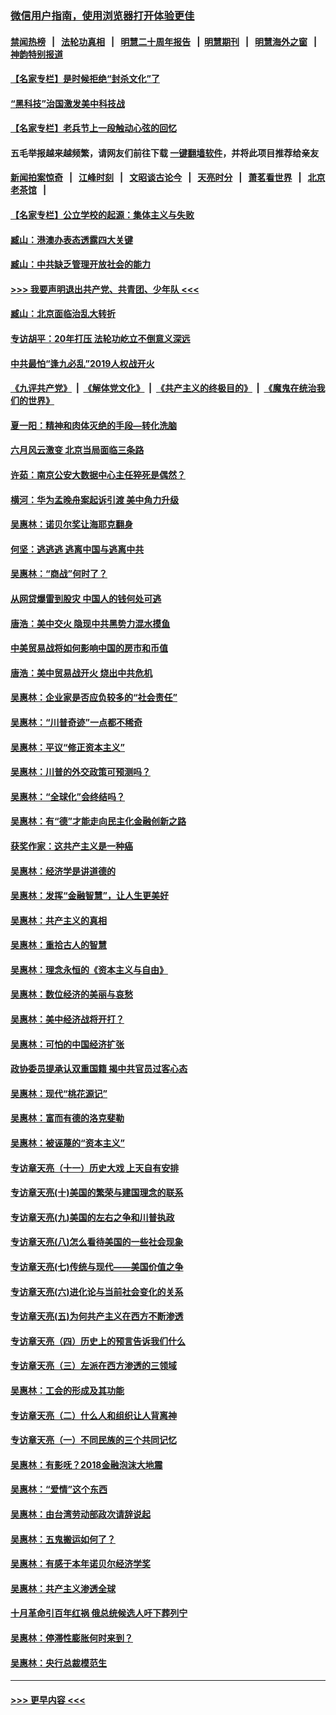 ### [微信用户指南，使用浏览器打开体验更佳](https://github.com/gfw-breaker/banned-news1/blob/master/indexes/wechat-guide.md?t=0)
#### [禁闻热榜](热点新闻.md?t=0)  &nbsp;&nbsp;|&nbsp;&nbsp; [法轮功真相](https://github.com/gfw-breaker/truth/blob/master/README.md?t=0) &nbsp;&nbsp;|&nbsp;&nbsp; [明慧二十周年报告](https://github.com/gfw-breaker/mh-reports/blob/master/README.md?t=0) &nbsp;&nbsp;|&nbsp;&nbsp;[明慧期刊](https://github.com/gfw-breaker/mh-qikan) &nbsp;&nbsp;|&nbsp;&nbsp; [明慧海外之窗](https://github.com/gfw-breaker/mh-news/blob/master/README.md?t=0) &nbsp;&nbsp;|&nbsp;&nbsp; [神韵特别报道](https://github.com/gfw-breaker/mh-news/blob/master/shenyun.md?t=0)
#### [【名家专栏】是时候拒绝“封杀文化”了](../pages/nsc423/n11814093.md?t=02101944) 
#### [“黑科技”治国激发美中科技战](../pages/nsc423/n11638056.md?t=02101944) 
#### [【名家专栏】老兵节上一段触动心弦的回忆](../pages/nsc423/n11646016.md?t=02101944) 
#### 五毛举报越来越频繁，请网友们前往下载 [一键翻墙软件](https://github.com/gfw-breaker/ssr-accounts)，并将此项目推荐给亲友
#### [新闻拍案惊奇](https://github.com/gfw-breaker/banned-news1/blob/master/pages/link4.md) &nbsp;&nbsp;|&nbsp;&nbsp; [江峰时刻](https://github.com/gfw-breaker/banned-news1/blob/master/pages/link4.md) &nbsp;&nbsp;|&nbsp;&nbsp; [文昭谈古论今](https://github.com/gfw-breaker/banned-news1/blob/master/pages/link4.md) &nbsp;&nbsp;|&nbsp;&nbsp; [天亮时分](https://github.com/gfw-breaker/banned-news1/blob/master/pages/link4.md) &nbsp;&nbsp;|&nbsp;&nbsp; [萧茗看世界](https://github.com/gfw-breaker/banned-news1/blob/master/pages/link4.md) &nbsp;&nbsp;|&nbsp;&nbsp; [北京老茶馆](https://github.com/gfw-breaker/banned-news1/blob/master/pages/link4.md) &nbsp;&nbsp;|&nbsp;&nbsp; 
#### [【名家专栏】公立学校的起源：集体主义与失败](../pages/nsc423/n11601833.md?t=02101944) 
#### [臧山：港澳办表态透露四大关键](../pages/nsc423/n11421628.md?t=02101944) 
#### [臧山：中共缺乏管理开放社会的能力](../pages/nsc423/n11407457.md?t=02101944) 
#### [>>> 我要声明退出共产党、共青团、少年队 <<<](https://github.com/begood0513/goodnews/blob/master/quit/letter.md) 
#### [臧山：北京面临治乱大转折](../pages/nsc423/n11406895.md?t=02101944) 
#### [专访胡平：20年打压 法轮功屹立不倒意义深远](../pages/nsc423/n11398800.md?t=02101944) 
#### [中共最怕“逢九必乱”2019人权战开火](../pages/nsc423/n11385248.md?t=02101944) 
#### [《九评共产党》](https://github.com/begood0513/9ping.md/blob/master/README.md) &nbsp;|&nbsp; [《解体党文化》](../../../../jtdwh.md/blob/master/README.md)  &nbsp;|&nbsp; [《共产主义的终极目的》](../../../../gczydzjmd.md/blob/master/README.md) &nbsp;|&nbsp; [《魔鬼在统治我们的世界》](../../../../mgztzwmdsj.md/blob/master/README.md) 
#### [夏一阳：精神和肉体灭绝的手段—转化洗脑](../pages/nsc423/n11368250.md?t=02101944) 
#### [六月风云激变 北京当局面临三条路](../pages/nsc423/n11313668.md?t=02101944) 
#### [许茹：南京公安大数据中心主任猝死是偶然？](../pages/nsc423/n11064744.md?t=02101944) 
#### [横河：华为孟晚舟案起诉引渡 美中角力升级](../pages/nsc423/n11027230.md?t=02101944) 
#### [吴惠林：诺贝尔奖让海耶克翻身](../pages/nsc423/n10890049.md?t=02101944) 
#### [何坚：逃逃逃 逃离中国与逃离中共](../pages/nsc423/n10592891.md?t=02101944) 
#### [吴惠林：“商战”何时了？](../pages/nsc423/n10573558.md?t=02101944) 
#### [从网贷爆雷到股灾 中国人的钱何处可逃](../pages/nsc423/n10572800.md?t=02101944) 
#### [唐浩：美中交火 隐现中共黑势力混水摸鱼](../pages/nsc423/n10544040.md?t=02101944) 
#### [中美贸易战将如何影响中国的房市和币值](../pages/nsc423/n10543697.md?t=02101944) 
#### [唐浩：美中贸易战开火 烧出中共危机](../pages/nsc423/n10540126.md?t=02101944) 
#### [吴惠林：企业家是否应负较多的“社会责任”](../pages/nsc423/n10535022.md?t=02101944) 
#### [吴惠林：“川普奇迹”一点都不稀奇](../pages/nsc423/n10512808.md?t=02101944) 
#### [吴惠林：平议“修正资本主义”](../pages/nsc423/n10495724.md?t=02101944) 
#### [吴惠林：川普的外交政策可预测吗？](../pages/nsc423/n10462387.md?t=02101944) 
#### [吴惠林：“全球化”会终结吗？](../pages/nsc423/n10452838.md?t=02101944) 
#### [吴惠林：有“德”才能走向民主化金融创新之路](../pages/nsc423/n10432292.md?t=02101944) 
#### [获奖作家：这共产主义是一种癌](../pages/nsc423/n10431541.md?t=02101944) 
#### [吴惠林：经济学是讲道德的](../pages/nsc423/n10398014.md?t=02101944) 
#### [吴惠林：发挥“金融智慧”，让人生更美好](../pages/nsc423/n10375019.md?t=02101944) 
#### [吴惠林：共产主义的真相](../pages/nsc423/n10351394.md?t=02101944) 
#### [吴惠林：重拾古人的智慧](../pages/nsc423/n10337691.md?t=02101944) 
#### [吴惠林：理念永恒的《资本主义与自由》](../pages/nsc423/n10316274.md?t=02101944) 
#### [吴惠林：数位经济的美丽与哀愁](../pages/nsc423/n10292946.md?t=02101944) 
#### [吴惠林：美中经济战将开打？](../pages/nsc423/n10258825.md?t=02101944) 
#### [吴惠林：可怕的中国经济扩张](../pages/nsc423/n10219147.md?t=02101944) 
#### [政协委员提承认双重国籍 揭中共官员过客心态](../pages/nsc423/n10208809.md?t=02101944) 
#### [吴惠林：现代“桃花源记”](../pages/nsc423/n10185234.md?t=02101944) 
#### [吴惠林：富而有德的洛克斐勒](../pages/nsc423/n10142264.md?t=02101944) 
#### [吴惠林：被诬蔑的“资本主义”](../pages/nsc423/n10124816.md?t=02101944) 
#### [专访章天亮（十一）历史大戏 上天自有安排](../pages/nsc423/n10094905.md?t=02101944) 
#### [专访章天亮(十)美国的繁荣与建国理念的联系](../pages/nsc423/n10094899.md?t=02101944) 
#### [专访章天亮(九)美国的左右之争和川普执政](../pages/nsc423/n10094889.md?t=02101944) 
#### [专访章天亮(八)怎么看待美国的一些社会现象](../pages/nsc423/n10094857.md?t=02101944) 
#### [专访章天亮(七)传统与现代——美国价值之争](../pages/nsc423/n10093140.md?t=02101944) 
#### [专访章天亮(六)进化论与当前社会变化的关系](../pages/nsc423/n10092036.md?t=02101944) 
#### [专访章天亮(五)为何共产主义在西方不断渗透](../pages/nsc423/n10083620.md?t=02101944) 
#### [专访章天亮（四）历史上的预言告诉我们什么](../pages/nsc423/n10083606.md?t=02101944) 
#### [专访章天亮（三）左派在西方渗透的三领域](../pages/nsc423/n10081115.md?t=02101944) 
#### [吴惠林：工会的形成及其功能](../pages/nsc423/n10080633.md?t=02101944) 
#### [专访章天亮（二）什么人和组织让人背离神](../pages/nsc423/n10076637.md?t=02101944) 
#### [专访章天亮（一）不同民族的三个共同记忆](../pages/nsc423/n10074188.md?t=02101944) 
#### [吴惠林：有影呒？2018金融泡沫大地震](../pages/nsc423/n10040534.md?t=02101944) 
#### [吴惠林：“爱情”这个东西](../pages/nsc423/n10019423.md?t=02101944) 
#### [吴惠林：由台湾劳动部政次请辞说起](../pages/nsc423/n9979679.md?t=02101944) 
#### [吴惠林：五鬼搬运如何了？](../pages/nsc423/n9925338.md?t=02101944) 
#### [吴惠林：有感于本年诺贝尔经济学奖](../pages/nsc423/n9871883.md?t=02101944) 
#### [吴惠林：共产主义渗透全球](../pages/nsc423/n9812748.md?t=02101944) 
#### [十月革命引百年红祸 俄总统候选人吁下葬列宁](../pages/nsc423/n9810182.md?t=02101944) 
#### [吴惠林：停滞性膨胀何时来到？](../pages/nsc423/n9764136.md?t=02101944) 
#### [吴惠林：央行总裁模范生](../pages/nsc423/n9728134.md?t=02101944) 

----
#### [ >>> 更早内容 <<< ](../indexes/nsc423-earlier.md)
